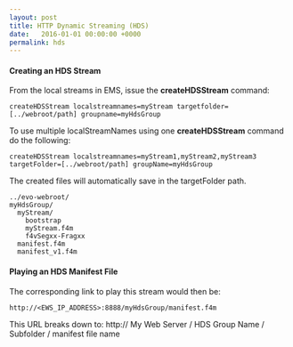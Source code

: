 ```yaml
---
layout: post
title: HTTP Dynamic Streaming (HDS)
date:   2016-01-01 00:00:00 +0000
permalink: hds
---
```


#### Creating an HDS Stream

From the local streams in EMS, issue the **createHDSStream** command:

    createHDSStream localstreamnames=myStream targetfolder=[../webroot/path] groupname=myHdsGroup

To use multiple localStreamNames using one **createHDSStream** command do the following:

    createHDSStream localstreamnames=myStream1,myStream2,myStream3 targetFolder=[../webroot/path] groupName=myHdsGroup

The created files will automatically save in the targetFolder path.

    ../evo-webroot/
    myHdsGroup/
      myStream/
        bootstrap
        myStream.f4m
        f4vSegxx-Fragxx
      manifest.f4m
      manifest_v1.f4m

#### Playing an HDS Manifest File

The corresponding link to play this stream would then be:

    http://<EWS_IP_ADDRESS>:8888/myHdsGroup/manifest.f4m

This URL breaks down to: http:// My Web Server / HDS Group Name / Subfolder / manifest file name


